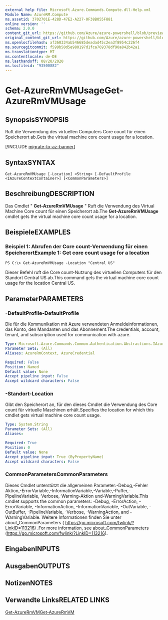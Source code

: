 ```yaml
---
external help file: Microsoft.Azure.Commands.Compute.dll-Help.xml
Module Name: AzureRM.Compute
ms.assetid: 3702701E-428D-47E2-A227-0F38B055F881
online version: ''
schema: 2.0.0
content_git_url: https://github.com/Azure/azure-powershell/blob/preview/src/ResourceManager/Compute/Stack/Commands.Compute/help/Get-AzureRmVMUsage.md
original_content_git_url: https://github.com/Azure/azure-powershell/blob/preview/src/ResourceManager/Compute/Stack/Commands.Compute/help/Get-AzureRmVMUsage.md
ms.openlocfilehash: af360334ab546685deadad45c2ea3f8954c226f4
ms.sourcegitcommit: f599b50d5e980197d1fca769378df90a842b42a1
ms.translationtype: MT
ms.contentlocale: de-DE
ms.lasthandoff: 08/20/2020
ms.locfileid: "93500882"
---
```

# <span data-ttu-id="79059-101">Get-AzureRmVMUsage</span><span class="sxs-lookup"><span data-stu-id="79059-101">Get-AzureRmVMUsage</span></span>

## <span data-ttu-id="79059-102">Synopsis</span><span class="sxs-lookup"><span data-stu-id="79059-102">SYNOPSIS</span></span>
<span data-ttu-id="79059-103">Ruft die Verwendung des virtuellen Computers Core count für einen Speicherort ab.</span><span class="sxs-lookup"><span data-stu-id="79059-103">Gets the virtual machine core count usage for a location.</span></span>

[!INCLUDE [migrate-to-az-banner](../../includes/migrate-to-az-banner.md)]

## <span data-ttu-id="79059-104">Syntax</span><span class="sxs-lookup"><span data-stu-id="79059-104">SYNTAX</span></span>

```
Get-AzureRmVMUsage [-Location] <String> [-DefaultProfile <IAzureContextContainer>] [<CommonParameters>]
```

## <span data-ttu-id="79059-105">Beschreibung</span><span class="sxs-lookup"><span data-stu-id="79059-105">DESCRIPTION</span></span>
<span data-ttu-id="79059-106">Das Cmdlet " **Get-AzureRmVMUsage** " Ruft die Verwendung des Virtual Machine Core count für einen Speicherort ab.</span><span class="sxs-lookup"><span data-stu-id="79059-106">The **Get-AzureRmVMUsage** cmdlet gets the virtual machine core count usage for a location.</span></span>

## <span data-ttu-id="79059-107">Beispiele</span><span class="sxs-lookup"><span data-stu-id="79059-107">EXAMPLES</span></span>

### <span data-ttu-id="79059-108">Beispiel 1: Abrufen der Core count-Verwendung für einen Speicherort</span><span class="sxs-lookup"><span data-stu-id="79059-108">Example 1: Get core count usage for a location</span></span>
```
PS C:\> Get-AzureRmVMUsage -Location "Central US"
```

<span data-ttu-id="79059-109">Dieser Befehl ruft die Core count-Nutzung des virtuellen Computers für den Standort Central US ab.</span><span class="sxs-lookup"><span data-stu-id="79059-109">This command gets the virtual machine core count usage for the location Central US.</span></span>

## <span data-ttu-id="79059-110">Parameter</span><span class="sxs-lookup"><span data-stu-id="79059-110">PARAMETERS</span></span>

### <span data-ttu-id="79059-111">-DefaultProfile</span><span class="sxs-lookup"><span data-stu-id="79059-111">-DefaultProfile</span></span>
<span data-ttu-id="79059-112">Die für die Kommunikation mit Azure verwendeten Anmeldeinformationen, das Konto, den Mandanten und das Abonnement.</span><span class="sxs-lookup"><span data-stu-id="79059-112">The credentials, account, tenant, and subscription used for communication with azure.</span></span>

```yaml
Type: Microsoft.Azure.Commands.Common.Authentication.Abstractions.IAzureContextContainer
Parameter Sets: (All)
Aliases: AzureRmContext, AzureCredential

Required: False
Position: Named
Default value: None
Accept pipeline input: False
Accept wildcard characters: False
```

### <span data-ttu-id="79059-113">-Standort</span><span class="sxs-lookup"><span data-stu-id="79059-113">-Location</span></span>
<span data-ttu-id="79059-114">Gibt den Speicherort an, für den dieses Cmdlet die Verwendung des Core count für virtuelle Maschinen erhält.</span><span class="sxs-lookup"><span data-stu-id="79059-114">Specifies the location for which this cmdlet gets virtual machine core count usage.</span></span>

```yaml
Type: System.String
Parameter Sets: (All)
Aliases: 

Required: True
Position: 0
Default value: None
Accept pipeline input: True (ByPropertyName)
Accept wildcard characters: False
```

### <span data-ttu-id="79059-115">CommonParameters</span><span class="sxs-lookup"><span data-stu-id="79059-115">CommonParameters</span></span>
<span data-ttu-id="79059-116">Dieses Cmdlet unterstützt die allgemeinen Parameter:-Debug,-Fehler Aktion,-ErrorVariable,-InformationVariable,-Variable,-Puffer,-PipelineVariable,-Verbose,-Warning-Aktion und-WarningVariable.</span><span class="sxs-lookup"><span data-stu-id="79059-116">This cmdlet supports the common parameters: -Debug, -ErrorAction, -ErrorVariable, -InformationAction, -InformationVariable, -OutVariable, -OutBuffer, -PipelineVariable, -Verbose, -WarningAction, and -WarningVariable.</span></span> <span data-ttu-id="79059-117">Weitere Informationen finden Sie unter about_CommonParameters ( https://go.microsoft.com/fwlink/?LinkID=113216) .</span><span class="sxs-lookup"><span data-stu-id="79059-117">For more information, see about_CommonParameters (https://go.microsoft.com/fwlink/?LinkID=113216).</span></span>

## <span data-ttu-id="79059-118">Eingaben</span><span class="sxs-lookup"><span data-stu-id="79059-118">INPUTS</span></span>

## <span data-ttu-id="79059-119">Ausgaben</span><span class="sxs-lookup"><span data-stu-id="79059-119">OUTPUTS</span></span>

## <span data-ttu-id="79059-120">Notizen</span><span class="sxs-lookup"><span data-stu-id="79059-120">NOTES</span></span>

## <span data-ttu-id="79059-121">Verwandte Links</span><span class="sxs-lookup"><span data-stu-id="79059-121">RELATED LINKS</span></span>

[<span data-ttu-id="79059-122">Get-AzureRmVM</span><span class="sxs-lookup"><span data-stu-id="79059-122">Get-AzureRmVM</span></span>](./Get-AzureRmVM.md)


